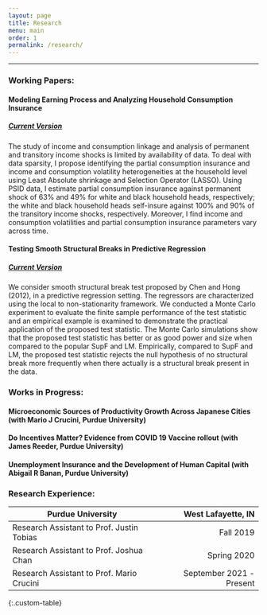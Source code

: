 ```yaml
---
layout: page
title: Research
menu: main
order: 1
permalink: /research/
---
```

***
### Working Papers:

#### Modeling Earning Process and Analyzing Household Consumption Insurance
##### [Current Version](../assets/docs/Daniel_jmp.pdf)

The study of income and consumption linkage and analysis of permanent and transitory income shocks is limited by availability of data. To deal with data sparsity, I propose identifying the partial consumption insurance and income and consumption volatility heterogeneities at the household level using Least Absolute shrinkage and Selection Operator (LASSO). Using PSID data, I estimate partial consumption insurance against permanent shock of 63% and 49% for white and black household heads, respectively; the white and black household heads self-insure against 100% and 90% of the transitory income shocks, respectively. Moreover, I find income and consumption volatilities and partial consumption insurance parameters vary across time.

#### Testing Smooth Structural Breaks in Predictive Regression
##### [Current Version](../assets/docs/SmoothBreaks.pdf)

We consider smooth structural break test proposed by Chen and Hong (2012), in a predictive regression setting. The regressors are characterized using the local to non-stationarity framework. We conducted a Monte Carlo experiment to evaluate the finite sample performance of the test statistic and an empirical example is examined to demonstrate the practical application of the proposed test statistic. The Monte Carlo simulations show that the proposed test statistic has better or as good power and size when compared to the popular SupF and LM. Empirically, compared to SupF and LM, the proposed test statistic rejects the null hypothesis of no structural break more frequently when there actually is a structural break present in the data. 

### Works in Progress:

#### Microeconomic Sources of Productivity Growth Across Japanese Cities (with Mario J Crucini, Purdue University)

#### Do Incentives Matter? Evidence from COVID 19 Vaccine rollout (with James Reeder, Purdue University)

#### Unemployment Insurance and the Development of Human Capital (with Abigail R Banan, Purdue University)

### Research Experience:

| Purdue University | West Lafayette, IN |
| ----------- | ----------: |
| Research Assistant to Prof. Justin Tobias | Fall 2019 |
| Research Assistant to Prof. Joshua Chan   | Spring 2020 |
| Research Assistant to Prof. Mario Crucini | September 2021 - Present | 
{:.custom-table}


